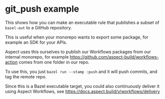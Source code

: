 # git_push example

This shows how you can make an executable rule that publishes a subset of `bazel-out` to a GitHub repository.

This is useful when your monorepo wants to export some package, for example an SDK for your APIs.

Aspect uses this ourselves to publish our Workflows packages from our internal monorepo, for example https://github.com/aspect-build/workflows-action comes from one folder in our repo.

To use this, you just `bazel run --stamp :push` and it will push commits, and tag the remote repo.

Since this is a Bazel executable target, you could also continuously deliver it using Aspect Workflows, see
<https://docs.aspect.build/v/workflows/delivery>
